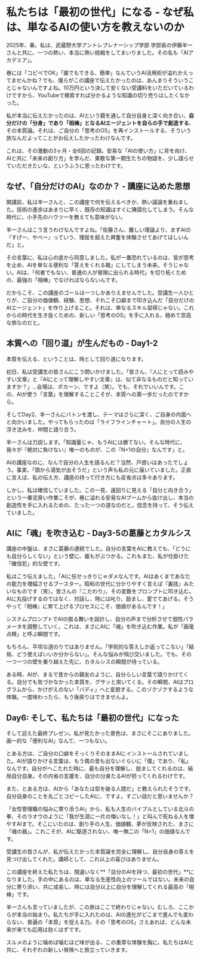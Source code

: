 # 私たちは「最初の世代」になる - なぜ私は、単なるAIの使い方を教えないのか

2025年、春。私は、武蔵野大学アントレプレナーシップ学部 学部長の伊藤羊一さんと共に、一つの熱い、本当に熱い挑戦をしてまいりました。その名も「AIアカデミア」。

巷には「コピペでOK」「誰でもできる、簡単」なんていうAI活用術が溢れかえってませんかね？でも、僕らがこの講座で伝えたかったのは、あんまりそういうことじゃないんですよね。10万円という決して安くない受講料をいただいているわけですから、YouTubeで検索すれば分かるような知識の切り売りはしたくなかった。

私が本当に伝えたかったのは、AIという鏡を通して自分自身と深く向き合い、**自分だけの「分身」であり「相棒」となるAIエージェントを自らの手で創造する**、その本質論。それは、ご自分の「思考のOS」を再インストールする、そういう旅なんだよってことがお伝えしたかったわけなんです。

これは、その激動の3ヶ月・全6回の記録。安易な「AIの使い方」に背を向け、AIと共に「未来の創り方」を学んだ、果敢な第一期生たちの物語を、少し語らせていただきたいな、というふうに思ったわけです。

## なぜ、「自分だけのAI」なのか？ - 講座に込めた思想

開講前、私は羊一さんと、この講座で何を伝えるべきか、熱い議論を重ねました。技術の進歩はあまりに早く、既存の知識はすぐに陳腐化してしまう。そんな時代に、小手先のハウツーを教えても意味がない。

羊一さんはこう言うわけなんですよね。「佐藤さん、難しい理論より、まずAIの『すげー、やべー』っていう、理屈を超えた興奮を体験させてあげてほしいんだ」と。

その言葉に、私は心の底から同意しました。私が一番恐れているのは、皆が思考を止め、AIを単なる便利な「答えをくれる箱」にしてしまう未来。そうじゃない。AIは、「何者でもない、普通の人が冒険に出られる時代」を切り拓くための、最強の「相棒」でなければならないんです。

だからこそ、この講座のゴールは一つしかありえませんでした。受講生一人ひとりが、ご自分の価値観、経験、思想、それこそ口癖まで叩き込んだ「自分だけのAIエージェント」を作り上げること。それは、単なるスキル習得じゃない。これからの時代を生き抜くための、新しい「思考のOS」を手に入れる、極めて崇高な旅なのだと。

## 本質への「回り道」が生んだもの - Day1-2

本質を伝える、ということは、時として回り道になります。

初日、私は受講生の皆さんにこう問いかけました。「皆さん、『人にとって読みやすい文章』と『AIにとって理解しやすい文章』は、似て非なるものだと知っていますか？」…会場は、ポカーン、ですよ（笑）。でも、それでいいんです。この、AIが使う「言葉」を理解することこそが、本質への第一歩だったのですから。

そしてDay2、羊一さんにバトンを渡し、テーマはさらに深く、ご自身の内面へと向かいました。やってもらったのは「ライフラインチャート」。自分の人生の浮き沈みを、仲間と語り合う。

羊一さんは力説します。「知識量じゃ、もうAIには勝てない。そんな時代に、我々が『絶対に負けない』唯一のものが、この『N=1の自分』なんです」と。

AIの講座なのに、なんで自分の人生を語るんだ？当然、戸惑いはあったでしょう。事実、「頭から湯気が出そうだ」という声も私の元に届いていました。正直に言えば、私の伝え方、講座の持って行き方にも反省点は多々あります。

しかし、私は確信していました。この一見、遠回りに見える「自分と向き合う」という一番泥臭い作業こそが、巷に溢れる安易なAIブームから抜け出し、本当の創造性を手に入れるための、たった一つの道なのだと。信念を持って、そう伝えていました。

## AIに「魂」を吹き込む - Day3-5の葛藤とカタルシス

講座の中盤は、まさに葛藤の連続でした。自分の言葉をAIに教えても、「どうにも自分らしくない」という壁に、誰もがぶつかる。これもまた、私が仕掛けた「確信犯」的な壁です。

私はこう伝えました。「AIに任せっきりじゃダメなんです。AIはあくまであなたの能力を増幅させるブースター。昭和の世代に分かりやすく言えば『裏技』みたいなものです（笑）。皆さんの『こだわり』、その変数をプロンプトに叩き込む。AIに丸投げするのではなく、対話し、時には叱り、励まし、愛でてあげる。そうやって『相棒』に育て上げるプロセスにこそ、価値があるんです！」

システムプロンプトでAIの振る舞いを設計し、自分の声まで分析させて個性パラメータを調整していく。これは、まさにAIに「魂」を吹き込む作業。私が「画竜点睛」と呼ぶ瞬間です。

もちろん、平坦な道のりではありません。「学術的な答えしか返ってこない」「結局、どう使えばいいか分からない」。そんな悩みが飛び交いました。でも、その一つ一つの壁を乗り越えた先に、カタルシスの瞬間が待っている。

ある時、AIが、まるで昔からの親友のように、自分らしい言葉で語りかけてくる。自分でも気づかなかった本質を、グサッと突いてくる。その瞬間、AIはプログラムから、かけがえのない「バディ」へと変貌する。このゾクゾクするような体験。一度味わったら、もう後戻りはできませんよ。

## Day6: そして、私たちは「最初の世代」になった

そして迎えた最終プレゼン。私が見たかった景色は、まさにそこにありました。画一的な「便利なAI」なんて、一つもない。

とある方は、ご自分の口癖をそっくりそのままAIにインストールされていました。AIが語りかける言葉は、もう偶の音も出ないぐらいに「僕」であり、「私」なんです。自分がへこたれた時に、最も自分を理解し、励ましてくれるのは、結局自分自身。その内省の支援を、自分の分身たるAIが担ってくれるわけです。

また、とある方は、AIから「あなたは型を破る人間だ」と教えられたそうです。自分自身のことを丸ごとコピーしたAIに、ですよ。すごい話だと思いませんか？

「女性管理職の悩みに寄り添うAI」から、私も人生のバイブルとしている北斗の拳、そのラオウのように「我が生涯に一片の悔いなし！」と叫んで死ねる人を増やすAIまで。そこにいたのは、創り手の人生、価値観、夢が反映された、まさに「魂の器」。これこそが、AIに駆逐されない、唯一無二の「N=1」の価値なんです。

受講生の皆さんが、私が伝えたかった本質論を完全に理解し、自分自身の答えを見つけ出してくれた。講師として、これ以上の喜びはありません。

この講座を終えた私たちは、間違いなく**「自分のAIを持つ、最初の世代」**になりました。手の中にあるのは、単なる生産性向上のツールではない。未来の自分に寄り添い、共に成長し、時には自分以上に自分を理解してくれる最高の「相棒」です。

羊一さんも言っていましたが、この旅はここで終わりじゃない。むしろ、ここからが本当の始まり。私たちが手に入れたのは、AIの進化がどこまで進んでも変わらない、普遍の「本質」を捉える力。その「思考のOS」さえあれば、どんな未来が来ても応用は効くはずです。

スルメのように噛めば噛むほど味が出る、この重厚な体験を胸に、私たちはAIと共に、それぞれの新しい冒険へと旅立っていきます。
